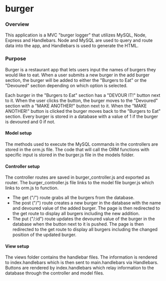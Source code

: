 # burger

### Overview
This application is a MVC "burger logger" that utilizes MySQL, Node, Express and Handlebars.  Node and MySQL are used to query and route data into the app, and Handlebars is used to generate the HTML.

### Purpose
Burger is a restaurant app that lets users input the names of burgers they would like to eat.  When a user submits a new burger in the add burger section, the burger will be added to either the "Burgers to Eat" or the "Devoured" section depending on which option is selected.

Each burger in the "Burgers to Eat" section has a "DEVOUR IT!" button next to it.  When the user clicks the button, the burger moves to the "Devoured" section with a "MAKE ANOTHER!" button next to it.  When the "MAKE ANOTHER!" button is clicked the burger moves back to the "Burgers to Eat" section.  Every burger is stored in a database with a value of 1 if the burger is devoured and 0 if not.


#### Model setup
The methods used to execute the MySQL commands in the controllers are stored in the orm.js file. The code that will call the ORM functions with specific input is stored in the burger.js file in the models folder.


#### Controller setup
The controller routes are saved in burger_controller.js and exported as router. The burger_controller.js file links to the model file burger.js which links to orm.js to function.
* The get ("/") route grabs all the burgers from the database.  
* The post ("/") route creates a new burger in the database with the name and devoured value of the added burger.  The page is then redirected to the get route to display all burgers including the new addition.
* The put ("/:id") route updates the devoured value of the burger in the database when the button next to it is pushed.  The page is then redirected to the get route to display all burgers including the changed position of the updated burger.

#### View setup
The views folder contains the handlebar files.  The information is rendered to index.handlebars which is then sent to main.handlebars via Handlebars.  Buttons are rendered by index.handlebars which relay information to the database through the controller and model files.